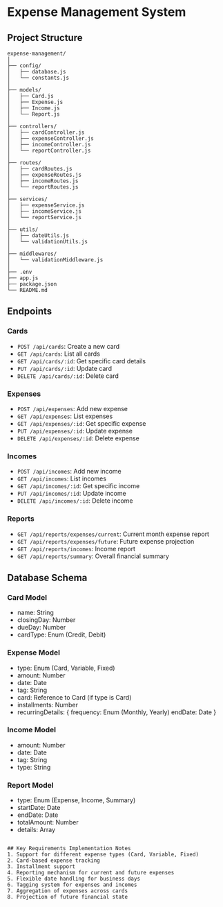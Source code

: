 # Expense Management System

## Project Structure
```
expense-management/
│
├── config/
│   ├── database.js
│   └── constants.js
│
├── models/
│   ├── Card.js
│   ├── Expense.js
│   ├── Income.js
│   └── Report.js
│
├── controllers/
│   ├── cardController.js
│   ├── expenseController.js
│   ├── incomeController.js
│   └── reportController.js
│
├── routes/
│   ├── cardRoutes.js
│   ├── expenseRoutes.js
│   ├── incomeRoutes.js
│   └── reportRoutes.js
│
├── services/
│   ├── expenseService.js
│   ├── incomeService.js
│   └── reportService.js
│
├── utils/
│   ├── dateUtils.js
│   └── validationUtils.js
│
├── middlewares/
│   └── validationMiddleware.js
│
├── .env
├── app.js
├── package.json
└── README.md
```

## Endpoints

### Cards
- `POST /api/cards`: Create a new card
- `GET /api/cards`: List all cards
- `GET /api/cards/:id`: Get specific card details
- `PUT /api/cards/:id`: Update card
- `DELETE /api/cards/:id`: Delete card

### Expenses
- `POST /api/expenses`: Add new expense
- `GET /api/expenses`: List expenses
- `GET /api/expenses/:id`: Get specific expense
- `PUT /api/expenses/:id`: Update expense
- `DELETE /api/expenses/:id`: Delete expense

### Incomes
- `POST /api/incomes`: Add new income
- `GET /api/incomes`: List incomes
- `GET /api/incomes/:id`: Get specific income
- `PUT /api/incomes/:id`: Update income
- `DELETE /api/incomes/:id`: Delete income

### Reports
- `GET /api/reports/expenses/current`: Current month expense report
- `GET /api/reports/expenses/future`: Future expense projection
- `GET /api/reports/incomes`: Income report
- `GET /api/reports/summary`: Overall financial summary

## Database Schema

### Card Model
- name: String
- closingDay: Number
- dueDay: Number
- cardType: Enum (Credit, Debit)

### Expense Model
- type: Enum (Card, Variable, Fixed)
- amount: Number
- date: Date
- tag: String
- card: Reference to Card (if type is Card)
- installments: Number
- recurringDetails: {
    frequency: Enum (Monthly, Yearly)
    endDate: Date
}

### Income Model
- amount: Number
- date: Date
- tag: String
- type: String

### Report Model
- type: Enum (Expense, Income, Summary)
- startDate: Date
- endDate: Date
- totalAmount: Number
- details: Array
```

## Key Requirements Implementation Notes
1. Support for different expense types (Card, Variable, Fixed)
2. Card-based expense tracking
3. Installment support
4. Reporting mechanism for current and future expenses
5. Flexible date handling for business days
6. Tagging system for expenses and incomes
7. Aggregation of expenses across cards
8. Projection of future financial state
```

